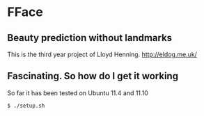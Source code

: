 FFace
=====
Beauty prediction without landmarks
-----------------------------------
This is the third year project of Lloyd Henning. http://eldog.me.uk/

Fascinating. So how do I get it working
---------------------------------------
So far it has been tested on Ubuntu 11.4 and 11.10

    $ ./setup.sh

